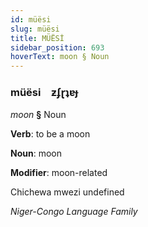 ```yaml
---
id: müësi
slug: müësi
title: MÜËSİ
sidebar_position: 693
hoverText: moon § Noun
---
```


### müësi&emsp;<span kind="abugida">ƶʄɽʇɐɟ</span>

*moon* **§** Noun

**Verb**: to be a moon

**Noun**: moon

**Modifier**: moon-related

Chichewa mwezi undefined

*Niger-Congo Language Family*